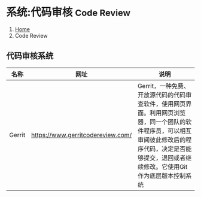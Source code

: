 # 系统:代码审核 <small>Code Review</small>

<ol class="breadcrumb"><li><a href="/">Home</a></li><li class="active">Code Review</li></ol>

## 代码审核系统
|名称|网址|说明|
|------|------|------|
|Gerrit|https://www.gerritcodereview.com/|Gerrit，一种免费、开放源代码的代码审查软件，使用网页界面。利用网页浏览器，同一个团队的软件程序员，可以相互审阅彼此修改后的程序代码，决定是否能够提交，退回或者继续修改。它使用Git作为底层版本控制系统|


